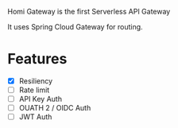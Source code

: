 Homi Gateway is the first Serverless API Gateway

It uses Spring Cloud Gateway for routing. 


# Features

- [x] Resiliency
- [ ] Rate limit 
- [ ] API Key Auth
- [ ] OUATH 2 / OIDC Auth
- [ ] JWT Auth

